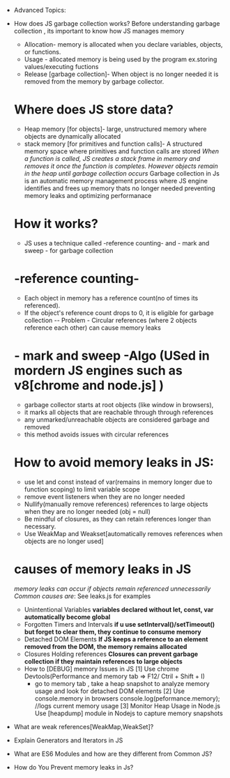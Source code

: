 <!-- JAVASCRIPT INTERVIEW QUESTIONS AND ANSWERS -->
* Advanced Topics:
- How does JS garbage collection works?
   Before understanding garbage collection , its important to know how JS manages memory
    - Allocation- memory is allocated when you declare variables, objects, or functions.
    - Usage - allocated memory is being used by the program ex.storing values/executing fuctions
    - Release [garbage collection]- When object is no longer needed it is removed from the memory by garbage collector.
   # Where does JS store data?
   - Heap memory [for objects]- large, unstructured memory where objects are dynamically allocated
   - stack memory [for primitives and function calls]- A structured memory space where primitives and function calls are stored
    *When a function is called, JS creates a stack frame in memory and removes it once the function is completes. However objects remain in the heap until garbage collection occurs*
   Garbage collection in Js is an automatic memory management process where JS engine 
   identifies and frees up memory thats no longer needed preventing memory leaks and optimizing performanace
   # How it works?
   - JS uses a technique called -reference counting- and - mark and sweep - for garbage collection
   # -reference counting- 
     - Each object in memory has a reference count(no of times its referenced).
     - If the object's reference count drops to 0, it is eligible for garbage collection
     -- Problem - Circular references (where 2 objects reference each other) can cause memory leaks
   # - mark and sweep -Algo (USed in mordern JS engines such as v8[chrome and node.js] )
     - garbage collector starts at root objects (like window in browsers),
     - it marks all objects that are reachable through through references
     - any unmarked/unreachable objects are considered garbage and removed
     - this method avoids issues with circular references 
    # How to avoid memory leaks in JS: 
    - use let and const instead of var(remains in memory longer due to function scoping) to limit variable scope
    - remove event listeners when they are no longer needed
    - Nullify(manually remove references) references to large objects when they are no longer needed  (obj = null)
    - Be mindful of closures, as they can retain references longer than necessary.
    - Use WeakMap and Weakset[automatically removes references when objects are no longer used]
    # causes of memory leaks in JS
     *memory leaks can occur if objects remain referenced unnecessarily*
     *Common causes are*: See leaks.js for examples
     - Unintentional  Variables
     **variables declared without let, const, var automatically become global**
     - Forgotten Timers and Intervals
     **if u use setInterval()/setTimeout() but forget to clear them, they continue to consume memory**
     - Detached DOM Elements
     **If JS keeps a reference to an element removed from the DOM, the memory remains allocated** 
     - Closures Holding references
     **Closures can prevent garbage collection if they maintain references to large objects**
     - How to [DEBUG] memory Issues in JS
     [1] Use chrome Devtools(Performance and memory tab => F12/ Ctril + Shift + I)
          * go to memory tab , take a heap snapshot to analyze memory usage and look for detached DOM elements
     [2] Use console.memory in browsers
         console.log(peformance.memory); //logs current memory usage
     [3] Monitor Heap Usage in Node.js
            Use [heapdump] module in Nodejs to capture memory snapshots


- What are weak references[WeakMap,WeakSet]?
  
- Explain Generators and Iterators in JS
- What are ES6 Modules and how are they different from Common JS?
- How do You Prevent memory leaks in Js?
